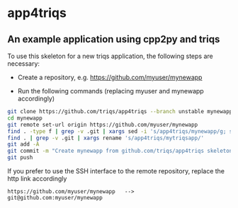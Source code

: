 # app4triqs

An example application using cpp2py and triqs
---------------------------------------------

To use this skeleton for a new triqs application, the following steps are necessary:

* Create a repository, e.g. https://github.com/myuser/mynewapp

* Run the following commands (replacing myuser and mynewapp accordingly)

```bash
git clone https://github.com/triqs/app4triqs --branch unstable mynewapp
cd mynewapp
git remote set-url origin https://github.com/myuser/mynewapp
find . -type f | grep -v .git | xargs sed -i 's/app4triqs/mynewapp/g; s/APP4TRIQS/MYNEWAPP/g'
find . | grep -v .git | xargs rename 's/app4triqs/mytriqsapp/'
git add -A
git commit -m "Create mynewapp from github.com/triqs/app4triqs skeleton"
git push
```

If you prefer to use the SSH interface to the remote repository,
replace the http link accordingly

```
https://github.com/myuser/mynewapp   -->   git@github.com:myuser/mynewapp
```
